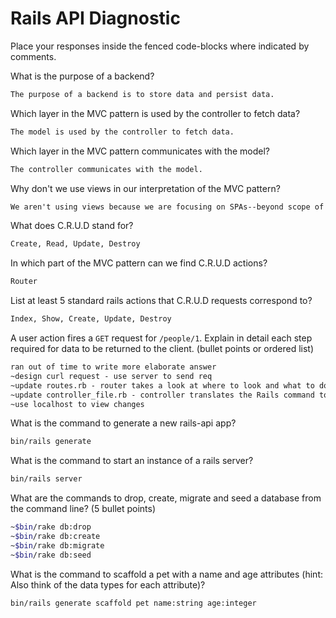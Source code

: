 # Rails API Diagnostic

Place your responses inside the fenced code-blocks where indicated by comments.

What is the purpose of a backend?

```md
The purpose of a backend is to store data and persist data.
```

Which layer in the MVC pattern is used by the controller to fetch data?

```md
The model is used by the controller to fetch data.
```

Which layer in the MVC pattern communicates with the model?

```md
The controller communicates with the model.
```

Why don't we use views in our interpretation of the MVC pattern?

```md
We aren't using views because we are focusing on SPAs--beyond scope of this class.
```

What does C.R.U.D stand for?

```md
Create, Read, Update, Destroy
```

In which part of the MVC pattern can we find C.R.U.D actions?

```md
Router
```

List at least 5 standard rails actions that C.R.U.D requests correspond to?

```md
Index, Show, Create, Update, Destroy
```

A user action fires a `GET` request for `/people/1`. Explain in detail each step
required for data to be returned to the client. (bullet points or ordered list)

```md
ran out of time to write more elaborate answer
~design curl request - use server to send req
~update routes.rb - router takes a look at where to look and what to do (GET/POST)
~update controller_file.rb - controller translates the Rails command to SQL and sends to model/DB
~use localhost to view changes
```

What is the command to generate a new rails-api app?

```bash
bin/rails generate
```

What is the command to start an instance of a rails server?

```bash
bin/rails server
```

What are the commands to drop, create, migrate and seed a database from the command
line? (5 bullet points)

```bash
~$bin/rake db:drop
~$bin/rake db:create
~$bin/rake db:migrate
~$bin/rake db:seed

```

What is the command to scaffold a pet with a name and age attributes (hint:
Also think of the data types for each attribute)?

```bash
bin/rails generate scaffold pet name:string age:integer
```
